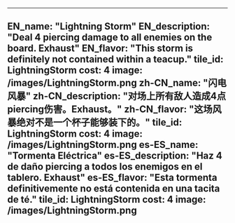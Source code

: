 ---

EN_name: "Lightning Storm"
EN_description: "Deal 4 piercing damage to all enemies on the board.  Exhaust"
EN_flavor: "This storm is definitely not contained within a teacup."
tile_id: LightningStorm
cost: 4
image: /images/LightningStorm.png
zh-CN_name: "闪电风暴"
zh-CN_description: "对场上所有敌人造成4点piercing伤害。Exhaust。"
zh-CN_flavor: "这场风暴绝对不是一个杯子能够装下的。"
tile_id: LightningStorm
cost: 4
image: /images/LightningStorm.png
es-ES_name: "Tormenta Eléctrica"
es-ES_description: "Haz 4 de daño piercing a todos los enemigos en el tablero. Exhaust"
es-ES_flavor: "Esta tormenta definitivemente no está contenida en una tacita de té."
tile_id: LightningStorm
cost: 4
image: /images/LightningStorm.png
---